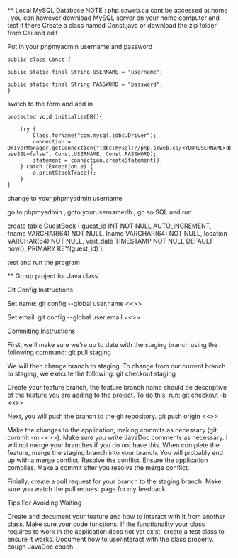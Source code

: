 **
Local MySQL Database 
NOTE : php.scweb.ca cant be accessed at home , you can however download MySQL server on your home computer and test it there 
Create a class named Const.java or download the zip folder from Cai and edit 

Put in your phpmyadmin username and password

	public class Const {

	public static final String USERNAME = "username";
	
	public static final String PASSWORD = "password";
	}
 
 switch to the form and add in 
 
 	protected void initializeDB(){
		
		try {
			Class.forName("com.mysql.jdbc.Driver");
            connection = DriverManager.getConnection("jdbc:mysql://php.scweb.ca/<YOURUSERNAME>db?useSSL=false", Const.USERNAME, Const.PASSWORD);
            statement = connection.createStatement();
		} catch (Exception e) {
			e.printStackTrace();
		}
	}
 
change <Yourusername> to your phpmyadmin username 

go to phpmyadmin , goto yourusernamedb , go so SQL and run 

create table GuestBook (
  guest_id INT NOT NULL AUTO_INCREMENT,
  fname VARCHAR(64) NOT NULL,
  lname VARCHAR(64) NOT NULL,
  location VARCHAR(64) NOT NULL,
  visit_date TIMESTAMP NOT NULL DEFAULT now(),
  PRIMARY KEY(guest_id)
  );	
  
 test and run the program

**
Group project for Java class.

Git Config Instructions

Set name: git config --global user.name <<<YOUR NAME HERE>>>

Set email: git config --global user.email <<<YOUR EMAIL HERE>>>

Commiting Instructions

First, we'll make sure we're up to date with the staging branch using the following command: git pull staging

We will then change branch to staging. To change from our current branch to staging, we execute the following: git checkout staging

Create your feature branch, the feature branch name should be descriptive of the feature you are adding to the project. To do this, run: git checkout -b <<<YOUR BRANCH NAME>>>

Next, you will push the branch to the git repository. git push origin <<<YOUR BRANCH NAME>>>

Make the changes to the application, making commits as necessary (git commit -m <<<COMMIT MESSAGE>>>). Make sure you write JavaDoc comments as necessary. I will not merge your branches if you do not have this. When complete the feature, merge the staging branch into your branch. You will probably end up with a merge conflict. Resolve the conflict. Ensure the application compiles. Make a commit after you resolve the merge conflict.

Finially, create a pull request for your branch to the staging branch. Make sure you watch the pull request page for my feedback.

Tips For Avoiding Waiting

Create and document your feature and how to interact with it from another class. Make sure your code functions. If the functionality your class requires to work in the application does not yet exist, create a test class to ensure it works. Document how to use/interact with the class properly. cough JavaDoc couch
